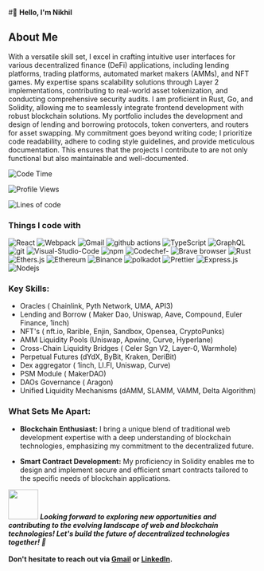 
#👋 **Hello, I'm Nikhil**

## About Me

With a versatile skill set, I excel in crafting intuitive user interfaces for various decentralized finance (DeFi) applications, including lending platforms, trading platforms, automated market makers (AMMs), and NFT games. My expertise spans scalability solutions through Layer 2 implementations, contributing to real-world asset tokenization, and conducting comprehensive security audits.
I am proficient in Rust, Go, and Solidity, allowing me to seamlessly integrate frontend development with robust blockchain solutions. My portfolio includes the development and design of lending and borrowing protocols, token converters, and routers for asset swapping.
My commitment goes beyond writing code; I prioritize code readability, adhere to coding style guidelines, and provide meticulous documentation. This ensures that the projects I contribute to are not only functional but also maintainable and well-documented.


![Code Time](http://img.shields.io/badge/Code%20Time-2%2C537%20hrs%2051%20mins-blue)

![Profile Views](http://img.shields.io/badge/Profile%20Views-1889-blue)

![Lines of code](https://img.shields.io/badge/From%20Hello%20World%20I%27ve%20Written-4.0%20million%20lines%20of%20code-blue)

<h3>Things I code with</h3>
<p>
  <img alt="React" src="https://img.shields.io/badge/-React-45b8d8?style=flat-square&logo=react&logoColor=white" />
  <img alt="Webpack" src="https://img.shields.io/badge/-Webpack-8DD6F9?style=flat-square&logo=webpack&logoColor=white" /> 
  <img alt="Gmail" src="https://img.shields.io/badge/Gmail-D14836?style=flat-square&logo=gmail&logoColor=white" />
  <img alt="github actions" src="https://img.shields.io/badge/-Github_Actions-2088FF?style=flat-square&logo=github-actions&logoColor=white" />
  <img alt="TypeScript" src="https://img.shields.io/badge/-TypeScript-007ACC?style=flat-square&logo=typescript&logoColor=white" />
  <img alt="GraphQL" src="https://img.shields.io/badge/-Solidity-E10098?style=flat-square&logo=solidity&logoColor=white" />
  <img alt="git" src="https://img.shields.io/badge/-Git-F05032?style=flat-square&logo=git&logoColor=white" />
  <img alt="Visual-Studio-Code" src="https://img.shields.io/badge/Visual_Studio_Code-0078D4?style=flat-square&logo=visual%20studio%20code&logoColor=white" />
  
  
  <img alt="npm" src="https://img.shields.io/badge/-NPM-CB3837?style=flat-square&logo=npm&logoColor=white" />
  <img alt="Codechef-" src="https://img.shields.io/badge/Codechef-%23B92B27.svg?&style=flat-square&logo=Codechef&logoColor=white" />
  <img alt="Brave browser" src="https://img.shields.io/badge/-Brave_Browser-FB542B?style=flat-square&logo=brave&logoColor=white" />
  <img alt="Rust" src="https://img.shields.io/badge/Rust-000000?style=flat-square&logo=rust&logoColor=white" />
  <img alt="Ethers.js" src="https://img.shields.io/badge/-Ethers.js-0000FF?style=flat-square&logo=Ethers.js&logoColor=white" />
  <img alt="Ethereum" src="https://img.shields.io/badge/Ethereum-3C3C3D?style=flat-square&logo=Ethereum&logoColor=white" />
  <img alt="Binance" src="https://img.shields.io/badge/Binance-FCD535?style=flat-square&logo=binance&logoColor=white" />
  <img alt="polkadot" src="https://img.shields.io/badge/polkadot-E6007A?style=flat-square&logo=polkadot&logoColor=000" />
  
  <img alt="Prettier" src="https://img.shields.io/badge/-Prettier-F7B93E?style=flat-square&logo=prettier&logoColor=white" />
  <img alt="Express.js" src="https://img.shields.io/badge/-Express.js-13aa52?style=flat-square&logo=Express.js&logoColor=white" />
  <img alt="Nodejs" src="https://img.shields.io/badge/-Nodejs-43853d?style=flat-square&logo=Node.js&logoColor=white" />
</p>

### **Key Skills:**
-  Oracles ( Chainlink, Pyth Network, UMA, API3)
-  Lending and Borrow ( Maker Dao, Uniswap, Aave, Compound, Euler Finance, 1inch)
-  NFT's ( nft.io, Rarible, Enjin, Sandbox, Opensea, CryptoPunks)
-  AMM Liquidity Pools (Uniswap, Apwine, Curve, Hyperlane)
-  Cross-Chain Liquidity Bridges ( Celer Sgn V2, Layer-0, Warmhole)
-  Perpetual Futures  (dYdX, ByBit, Kraken, DeriBit)
-  Dex aggregator ( 1inch, LI.FI, Uniswap, Curve)
-  PSM Module ( MakerDAO)
-  DAOs Governance ( Aragon) 
-  Unified Liquidity Mechanisms (dAMM, SLAMM, VAMM, Delta Algorithm)

### **What Sets Me Apart:**
- **Blockchain Enthusiast:** I bring a unique blend of traditional web development expertise with a deep understanding of blockchain technologies, emphasizing my commitment to the decentralized future.

- **Smart Contract Development:** My proficiency in Solidity enables me to design and implement secure and efficient smart contracts tailored to the specific needs of blockchain applications.

<img src="https://media.giphy.com/media/LnQjpWaON8nhr21vNW/giphy.gif" width="60"> <em><b> Looking forward to exploring new opportunities and contributing to the evolving landscape of web and blockchain technologies! <b> Let's build the future of decentralized technologies together! 🚀</b></em>
<br></br>
Don't hesitate to reach out via [Gmail](mailto:nikbajaj3196@gmail.com) or [LinkedIn](https://www.linkedin.com/in/nikhil-bajaj-a5544a280/). 
